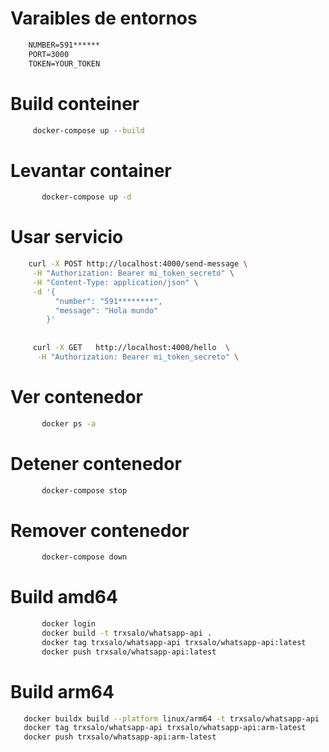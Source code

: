 # Varaibles de entornos

```txt
    NUMBER=591******
    PORT=3000
    TOKEN=YOUR_TOKEN

```

# Build conteiner

```bash
     docker-compose up --build
```

# Levantar container

```bash
       docker-compose up -d
```

# Usar servicio

```bash
    curl -X POST http://localhost:4000/send-message \
     -H "Authorization: Bearer mi_token_secreto" \
     -H "Content-Type: application/json" \
     -d '{
          "number": "591********",
          "message": "Hola mundo"
        }'
        
        
     curl -X GET   http://localhost:4000/hello  \
      -H "Authorization: Bearer mi_token_secreto" \
```

# Ver contenedor

```bash
       docker ps -a
```

# Detener contenedor

```bash
       docker-compose stop
```

# Remover contenedor

```bash
       docker-compose down
```

# Build amd64

```bash
       docker login
       docker build -t trxsalo/whatsapp-api .
       docker tag trxsalo/whatsapp-api trxsalo/whatsapp-api:latest
       docker push trxsalo/whatsapp-api:latest
```

# Build arm64

```bash
   docker buildx build --platform linux/arm64 -t trxsalo/whatsapp-api .
   docker tag trxsalo/whatsapp-api trxsalo/whatsapp-api:arm-latest
   docker push trxsalo/whatsapp-api:arm-latest
```
